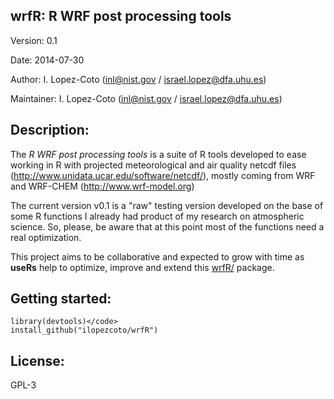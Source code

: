 ## wrfR: R WRF post processing tools

Version: 0.1

Date: 2014-07-30

Author: I. Lopez-Coto (inl@nist.gov / israel.lopez@dfa.uhu.es)

Maintainer: I. Lopez-Coto (inl@nist.gov / israel.lopez@dfa.uhu.es)

## Description: 

The *R WRF post processing tools* is a suite of R tools developed to ease working in R with projected meteorological and air quality netcdf files (http://www.unidata.ucar.edu/software/netcdf/), mostly coming from WRF and WRF-CHEM (http://www.wrf-model.org) 

The current version v0.1 is a "raw" testing version developed on the base of some R functions I already had product of my research on atmospheric science. So, please, be aware that at this point most of the functions need a real optimization.

This project aims to be collaborative and expected to grow with time as **useRs**  help to optimize, improve and extend this <a href="https://github.com/ilopezcoto/wrfR/">wrfR/</a> package. 

## Getting started: 

```
library(devtools)</code> 
install_github("ilopezcoto/wrfR")
```
## License:

GPL-3
